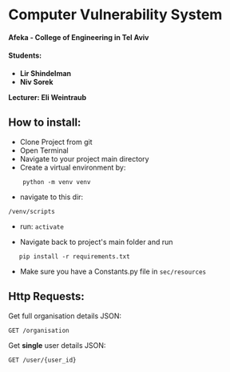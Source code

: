 # Computer Vulnerability System
#### Afeka - College of Engineering in Tel Aviv
#### Students:
* **Lir Shindelman**  
* **Niv Sorek**  

**Lecturer: Eli Weintraub**


## How to install:
* Clone Project from git
* Open Terminal
* Navigate to your project main directory
* Create a virtual environment by:
```
    python -m venv venv
```

* navigate to this dir: 
```
/venv/scripts
```
   
* run:
    `activate`
   
* Navigate back to project's main folder and run
 ```
    pip install -r requirements.txt
```   
* Make sure you have a Constants.py file in `sec/resources`

 ## Http Requests:
 Get full organisation details JSON:
 ```
GET /organisation
```
Get **single** user details JSON:
 ```
GET /user/{user_id}
```